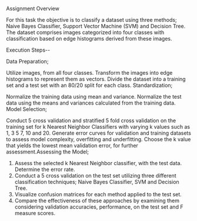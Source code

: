 Assignment Overview

For this task the objective is to classify a dataset using three methods; Naive Bayes Classifier, Support Vector Machine (SVM) and Decision Tree. The dataset comprises images categorized into four classes with classification based on edge histograms derived from these images.

Execution Steps--

Data Preparation;

Utilize images, from all four classes.
Transform the images into edge histograms to represent them as vectors.
Divide the dataset into a training set and a test set with an 80/20 split for each class.
Standardization;

Normalize the training data using mean and variance.
Normalize the test data using the means and variances calculated from the training data.
Model Selection;

Conduct 5 cross validation and stratified 5 fold cross validation on the training set for k Nearest Neighbor Classifiers with varying k values such as 1, 3 5 7, 10 and 20.
Generate error curves for validation and training datasets to assess model complexity, overfitting and underfitting.
Choose the k value that yields the lowest mean validation error, for further assessment.Assessing the Model;

1. Assess the selected k Nearest Neighbor classifier, with the test data. Determine the error rate.
2. Conduct a 5 cross validation on the test set utilizing three different classification techniques; Naive Bayes Classifier, SVM and Decision Tree.
3. Visualize confusion matrices for each method applied to the test set.
4. Compare the effectiveness of these approaches by examining them considering validation accuracies, performance, on the test set and F measure scores.
